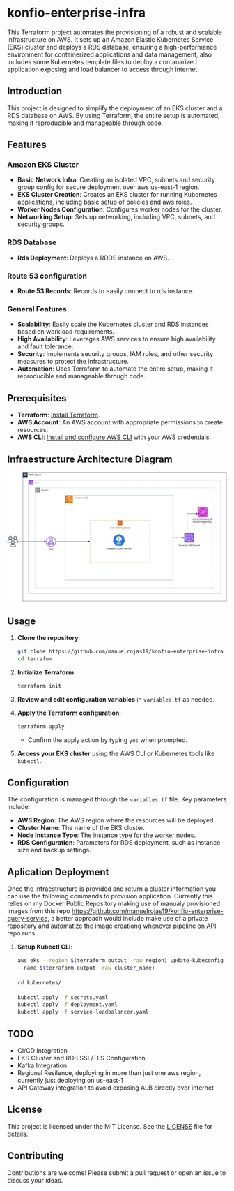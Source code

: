 # konfio-enterprise-infra

This Terraform project automates the provisioning of a robust and scalable infrastructure on AWS. It sets up an Amazon Elastic Kubernetes Service (EKS) cluster and deploys a RDS database, ensuring a high-performance environment for containerized applications and data management, also includes some Kubernetes template files to deploy a contanarized application exposing and load balancer to access through internet.

## Introduction

This project is designed to simplify the deployment of an EKS cluster and a RDS database on AWS. By using Terraform, the entire setup is automated, making it reproducible and manageable through code.

## Features

### Amazon EKS Cluster
- **Basic Network Infra**: Creating an isolated VPC, subnets and security group config for secure deployment over aws us-east-1 region.
- **EKS Cluster Creation**: Creates an EKS cluster for running Kubernetes applications, including basic setup of policies and aws roles.
- **Worker Nodes Configuration**: Configures worker nodes for the cluster.
- **Networking Setup**: Sets up networking, including VPC, subnets, and security groups.

### RDS Database
- **Rds Deployment**: Deploys a RDDS instance on AWS.

### Route 53 configuration
- **Route 53 Records**: Records to easily connect to rds instance.

### General Features
- **Scalability**: Easily scale the Kubernetes cluster and RDS instances based on workload requirements.
- **High Availability**: Leverages AWS services to ensure high availability and fault tolerance.
- **Security**: Implements security groups, IAM roles, and other security measures to protect the infrastructure.
- **Automation**: Uses Terraform to automate the entire setup, making it reproducible and manageable through code.

## Prerequisites
- **Terraform**: [Install Terraform](https://www.terraform.io/downloads.html).
- **AWS Account**: An AWS account with appropriate permissions to create resources.
- **AWS CLI**: [Install and configure AWS CLI](https://docs.aws.amazon.com/cli/latest/userguide/install-cliv2.html) with your AWS credentials.


## Infraestructure Architecture Diagram

![Arch](architecture.jpg)

## Usage

1. **Clone the repository**:
    ```sh
    git clone https://github.com/manuelrojas19/konfio-enterprise-infra
    cd terrafom
    ```

2. **Initialize Terraform**:
    ```sh
    terraform init
    ```

3. **Review and edit configuration variables** in `variables.tf` as needed.

4. **Apply the Terraform configuration**:
    ```sh
    terraform apply
    ```

    - Confirm the apply action by typing `yes` when prompted.

5. **Access your EKS cluster** using the AWS CLI or Kubernetes tools like `kubectl`.

## Configuration

The configuration is managed through the `variables.tf` file. Key parameters include:

- **AWS Region**: The AWS region where the resources will be deployed.
- **Cluster Name**: The name of the EKS cluster.
- **Node Instance Type**: The instance type for the worker nodes.
- **RDS Configuration**: Parameters for RDS deployment, such as instance size and backup settings.

## Aplication Deployment

Once the infraestructure is provided and return a cluster information you can use the following commands to provision application. Currently this relies on my Docker Public Repository making use of manualy provisioned images from this repo https://github.com/manuelrojas19/konfio-enterprise-query-service, a better approach would include make use of a private repository and automatize the image creationg whenever pipeline on API repo runs

1. **Setup Kubectl CLI**:
    ```sh
    aws eks --region $(terraform output -raw region) update-kubeconfig \
    --name $(terraform output -raw cluster_name)

    cd kubernetes/

    kubectl apply -f secrets.yaml
    kubectl apply -f deployment.yaml
    kubectl apply -f service-loadbalancer.yaml
    ```

## TODO

- CI/CD Integration
- EKS Cluster and RDS SSL/TLS Configuration
- Kafka Integration
- Regional Resilence, deploying in more than just one aws region, currently just deploying on us-east-1
- API Gateway integration to avoid exposing ALB directly over internet


## License

This project is licensed under the MIT License. See the [LICENSE](LICENSE) file for details.

## Contributing

Contributions are welcome! Please submit a pull request or open an issue to discuss your ideas.